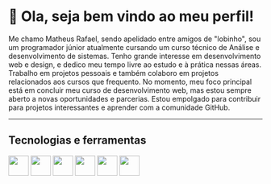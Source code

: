 <h1>👋 Ola, seja bem vindo ao meu perfil!</h1>

<p>Me chamo Matheus Rafael, sendo apelidado entre amigos de "lobinho", sou um programador júnior atualmente cursando um curso técnico de Análise e desenvolvimento de sistemas. Tenho grande interesse em desenvolvimento web e design, e dedico meu tempo livre ao estudo e à prática nessas áreas. Trabalho em projetos pessoais e também colaboro em projetos relacionados aos cursos que frequento. No momento, meu foco principal está em concluir meu curso de desenvolvimento web, mas estou sempre aberto a novas oportunidades e parcerias. Estou empolgado para contribuir para projetos interessantes e aprender com a comunidade GitHub.</p>

<hr style="height: 1px;"/>

<h2>Tecnologias e ferramentas </h2>

<img style="width: 40px; height: 40px;" src="https://cdn.jsdelivr.net/gh/devicons/devicon/icons/html5/html5-original.svg" /> <img style="width: 40px; height: 40px;" src="https://cdn.jsdelivr.net/gh/devicons/devicon/icons/css3/css3-original.svg" /> <img style="width: 40px; height: 40px;" src="https://cdn.jsdelivr.net/gh/devicons/devicon/icons/bootstrap/bootstrap-original.svg" /> <img style="width: 40px; height: 40px;" src="https://cdn.jsdelivr.net/gh/devicons/devicon/icons/git/git-original.svg" /> <img style="width: 40px; height: 40px;" src="https://cdn.jsdelivr.net/gh/devicons/devicon/icons/figma/figma-original.svg" /> <img style="width: 40px; height: 40px;" src="https://cdn.jsdelivr.net/gh/devicons/devicon/icons/canva/canva-original.svg" />
           